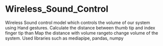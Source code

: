 # Wireless_Sound_Control

Wireless Sound control model which controls the volume of our system using Hand gestures.
Calculate the distance between thumb tip and index finger tip than Map the distance with volume rangeto change volume of the system.
Used libraries such as mediapipe, pandas, numpy
